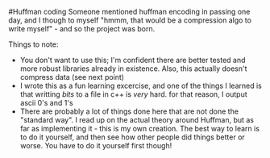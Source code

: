 #Huffman coding
Someone mentioned huffman encoding in passing one day, and I though to myself "hmmm, that would be a compression algo to write myself" - and so the project was born.

Things to note: 
* You  don't want to use this; I'm confident there are better tested and more robust libraries already in existence. Also, this actually doesn't compress data (see next point)
* I wrote this as a fun learning excercise, and one of the things I learned is that writting *bits* to a file in c++ is *very* hard. for that reason, I output ascii 0's and 1's
* There are probably a lot of things done here that are not done the "standard way". I read up on the actual theory around Huffman, but as far as implementing it - this is my own creation. The best way to learn is to do it yourself, and then see how other people did things better or worse. You have to do it yourself first though!
